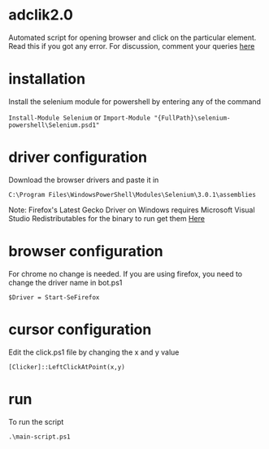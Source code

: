 # adclik2.0
Automated script for opening browser and click on the particular element.  Read this if you got any error.  For discussion, comment your queries [here](https://www.youtube.com/c/brutundefined/discussion)


# installation
Install the selenium module for powershell by entering any of the command

```Install-Module Selenium```
or
```Import-Module "{FullPath}\selenium-powershell\Selenium.psd1"```


# driver configuration
Download the browser drivers and paste it in

```C:\Program Files\WindowsPowerShell\Modules\Selenium\3.0.1\assemblies```

Note: Firefox's Latest Gecko Driver on Windows requires Microsoft Visual Studio Redistributables for the binary to run get them [Here](https://support.microsoft.com/en-us/help/2977003/the-latest-supported-visual-c-downloads)


# browser configuration
For chrome no change is needed.  If you are using firefox, you need to change the driver name in bot.ps1

```$Driver = Start-SeFirefox```

# cursor configuration
Edit the click.ps1 file by changing the x and y value

```[Clicker]::LeftClickAtPoint(x,y)```

# run
To run the script

```.\main-script.ps1```
